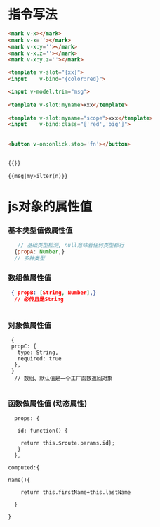 # 指令写法

```html
<mark v-x></mark>
<mark v-x=''></mark>
<mark v-x:y=''></mark>
<mark v-x.z=''></mark>
<mark v-x:y.z=''></mark>
```



```html
<template v-slot="{xx}">  
<input    v-bind="{color:red}">

<input v-model.trim="msg">
    
<template v-slot:myname>xxx</template>
    
<template v-slot:myname="scope">xxx</template>
<input    v-bind:class="['red','big']">
    
    
<button v-on:onlick.stop='fn'></button>
    
```

```html
{{}}

{{msg|myFilter(n)}}
```

# js对象的属性值

### 基本类型值做属性值

```javascript
   // 基础类型检测, null意味着任何类型都行
  {propA: Number,}
  // 多种类型
```

### 数组做属性值

```json
 { propB: [String, Number],}
  // 必传且是String
  
```

### 对象做属性值

```
 { 
 propC: {
   type: String,
   required: true
  },
 }
  // 数组、默认值是一个工厂函数返回对象
  
```

### 函数做属性值 (动态属性)

```
  props: {

   id: function() {

    return this.$route.params.id};
   }
  },

```
```
computed:{

name(){

    return this.firstName+this.lastName

  }

}


```
